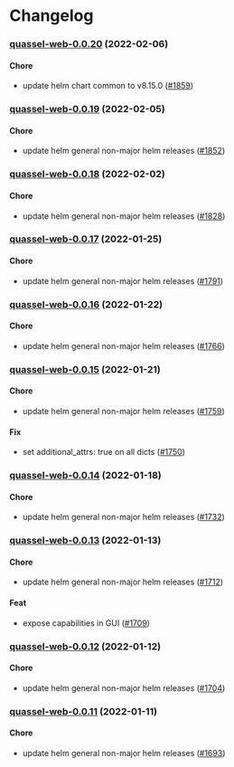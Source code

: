 # Changelog<br>


<a name="quassel-web-0.0.20"></a>
### [quassel-web-0.0.20](https://github.com/truecharts/apps/compare/quassel-web-0.0.19...quassel-web-0.0.20) (2022-02-06)

#### Chore

* update helm chart common to v8.15.0 ([#1859](https://github.com/truecharts/apps/issues/1859))



<a name="quassel-web-0.0.19"></a>
### [quassel-web-0.0.19](https://github.com/truecharts/apps/compare/quassel-web-0.0.18...quassel-web-0.0.19) (2022-02-05)

#### Chore

* update helm general non-major helm releases ([#1852](https://github.com/truecharts/apps/issues/1852))



<a name="quassel-web-0.0.18"></a>
### [quassel-web-0.0.18](https://github.com/truecharts/apps/compare/quassel-web-0.0.17...quassel-web-0.0.18) (2022-02-02)

#### Chore

* update helm general non-major helm releases ([#1828](https://github.com/truecharts/apps/issues/1828))



<a name="quassel-web-0.0.17"></a>
### [quassel-web-0.0.17](https://github.com/truecharts/apps/compare/quassel-web-0.0.16...quassel-web-0.0.17) (2022-01-25)

#### Chore

* update helm general non-major helm releases ([#1791](https://github.com/truecharts/apps/issues/1791))



<a name="quassel-web-0.0.16"></a>
### [quassel-web-0.0.16](https://github.com/truecharts/apps/compare/quassel-web-0.0.15...quassel-web-0.0.16) (2022-01-22)

#### Chore

* update helm general non-major helm releases ([#1766](https://github.com/truecharts/apps/issues/1766))



<a name="quassel-web-0.0.15"></a>
### [quassel-web-0.0.15](https://github.com/truecharts/apps/compare/quassel-web-0.0.14...quassel-web-0.0.15) (2022-01-21)

#### Chore

* update helm general non-major helm releases ([#1759](https://github.com/truecharts/apps/issues/1759))

#### Fix

* set additional_attrs: true on all dicts ([#1750](https://github.com/truecharts/apps/issues/1750))



<a name="quassel-web-0.0.14"></a>
### [quassel-web-0.0.14](https://github.com/truecharts/apps/compare/quassel-web-0.0.13...quassel-web-0.0.14) (2022-01-18)

#### Chore

* update helm general non-major helm releases ([#1732](https://github.com/truecharts/apps/issues/1732))



<a name="quassel-web-0.0.13"></a>
### [quassel-web-0.0.13](https://github.com/truecharts/apps/compare/quassel-web-0.0.12...quassel-web-0.0.13) (2022-01-13)

#### Chore

* update helm general non-major helm releases ([#1712](https://github.com/truecharts/apps/issues/1712))

#### Feat

* expose capabilities in GUI ([#1709](https://github.com/truecharts/apps/issues/1709))



<a name="quassel-web-0.0.12"></a>
### [quassel-web-0.0.12](https://github.com/truecharts/apps/compare/quassel-web-0.0.11...quassel-web-0.0.12) (2022-01-12)

#### Chore

* update helm general non-major helm releases ([#1704](https://github.com/truecharts/apps/issues/1704))



<a name="quassel-web-0.0.11"></a>
### [quassel-web-0.0.11](https://github.com/truecharts/apps/compare/quassel-web-0.0.10...quassel-web-0.0.11) (2022-01-11)

#### Chore

* update helm general non-major helm releases ([#1693](https://github.com/truecharts/apps/issues/1693))

